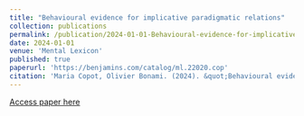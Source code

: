 ```yaml
---
title: "Behavioural evidence for implicative paradigmatic relations"
collection: publications
permalink: /publication/2024-01-01-Behavioural-evidence-for-implicative-paradigmatic-
date: 2024-01-01
venue: 'Mental Lexicon'
published: true
paperurl: 'https://benjamins.com/catalog/ml.22020.cop'
citation: 'Maria Copot, Olivier Bonami. (2024). &quot;Behavioural evidence for implicative paradigmatic relations&quot;. <i>Mental Lexicon</i>. 18, (2), 177--217.'
---
```


[Access paper here](https://benjamins.com/catalog/ml.22020.cop)
